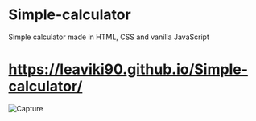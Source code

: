 # Simple-calculator
Simple calculator made in HTML, CSS and vanilla JavaScript

# https://leaviki90.github.io/Simple-calculator/

![Capture](https://user-images.githubusercontent.com/79335824/108633703-e3656200-7475-11eb-9992-7b4689d532a7.JPG)
